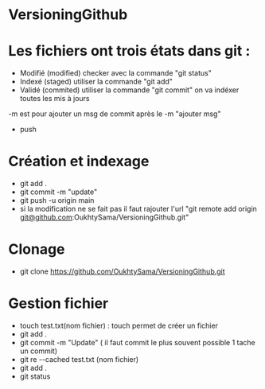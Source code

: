 # VersioningGithub

# Les fichiers ont trois états dans git :
- Modifié (modified) checker avec la commande "git status"
- Indexé (staged) utiliser la commande "git add"
- Validé (commited) utiliser la commande "git commit" on va indéxer toutes les mis à jours

-m est pour ajouter un msg de commit après le -m "ajouter msg"
- push

# Création et indexage 
- git add .
- git commit -m "update"
- git push -u origin main
- si la modification ne se fait pas il faut rajouter l'url "git remote add origin git@github.com:OukhtySama/VersioningGithub.git"

# Clonage 
- git clone https://github.com/OukhtySama/VersioningGithub.git

# Gestion fichier
- touch test.txt(nom fichier) : touch permet de créer un fichier 
- git add .
- git commit -m "Update" ( il faut commit le plus souvent possible  1 tache un commit)
- git re --cached test.txt (nom fichier)
- git add .
- git status